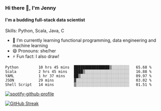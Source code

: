 ### Hi there 👋, I'm Jenny
#### I'm a budding full-stack data scientist

Skills: Python, Scala, Java, C

- 🌱 I’m currently learning functional programming, data engineering and machine learning 
- 😄 Pronouns: she/her 
- ⚡ Fun fact: I also draw! 

<!--START_SECTION:waka-->
```text
Python         10 hrs 45 mins  ████████████████▒░░░░░░░░   65.68 % 
Scala          2 hrs 45 mins   ████▒░░░░░░░░░░░░░░░░░░░░   16.88 % 
YAML           1 hr 37 mins    ██▒░░░░░░░░░░░░░░░░░░░░░░   09.97 % 
JSON           29 mins         ▓░░░░░░░░░░░░░░░░░░░░░░░░   03.02 % 
Shell Script   14 mins         ▒░░░░░░░░░░░░░░░░░░░░░░░░   01.51 % 
```
<!--END_SECTION:waka-->

[![spotify-github-profile](https://spotify-github-profile.vercel.app/api/view?uid=kh5e5q72420aadpa715ryg9u4&cover_image=true&theme=novatorem&bar_color_cover=true&bar_color=53b14f)](https://spotify-github-profile.vercel.app/api/view?uid=kh5e5q72420aadpa715ryg9u4&redirect=true)

[![GitHub Streak](https://streak-stats.demolab.com?user=jinkjonks&theme=monokai&hide_border=true&date_format=j%20M%5B%20Y%5D)](https://git.io/streak-stats)
